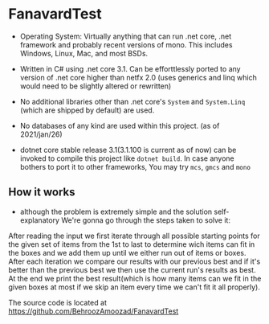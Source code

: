 # FanavardTest

 * Operating System: Virtually anything that can run .net core, .net framework and probably recent versions of mono. This includes Windows, Linux, Mac, and most BSDs.  

 * Written in C# using .net core 3.1. Can be efforttlessly ported to any version of .net core higher than netfx 2.0 (uses generics and linq which would need to be slightly altered or rewritten)

 * No additional libraries other than .net core's `System` and `System.Linq` (which are shipped by default) are used.

 * No databases of any kind are used within this project. (as of 2021/jan/26)

 * dotnet core stable release 3.1(3.1.100 is current as of now) can be invoked to compile this project like `dotnet build`. In case anyone bothers to port it to other frameworks, You may try `mcs`, `gmcs` and `mono`
 
  

 ## How it works


* although the problem is extremely simple and the solution self-explanatory We're gonna go through the steps taken to solve it:
 
 After reading the input we first iterate through all possible starting points for the given set of items from the 1st to last to determine wich items can fit in the boxes and we add them up until we either run out of items or boxes. After each iteration we compare our results with our previous best and if it's better than the previous best we then use the current run's results as best.  
 At the end we print the best result(which is how many items can we fit in the given boxes at most if we skip an item every time we can't fit it all properly).
 
 The source code is located at https://github.com/BehroozAmoozad/FanavardTest
